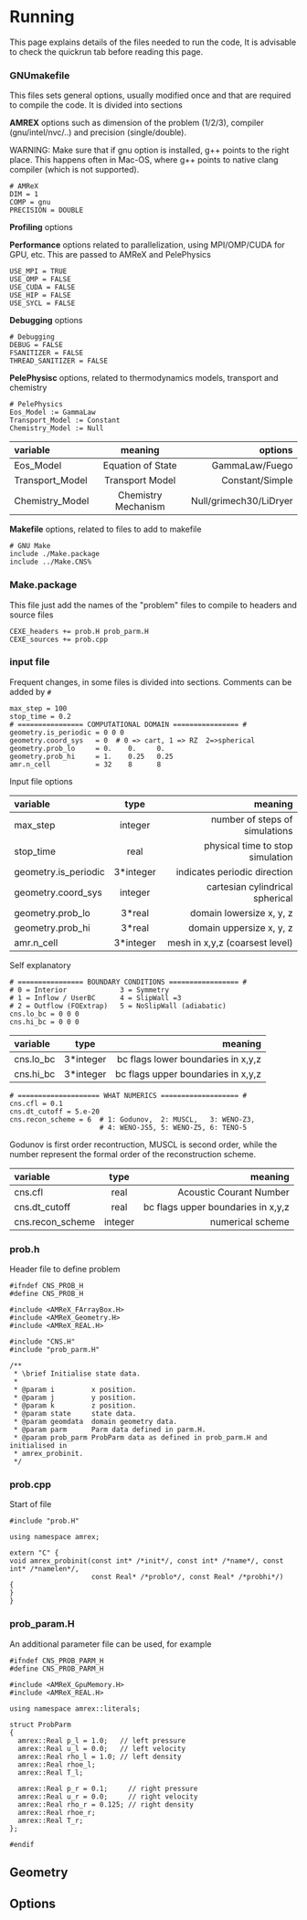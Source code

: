 # Running

This page explains details of the files needed to run the code, 
It is advisable to check the quickrun tab before reading this page.


### GNUmakefile 

This files sets general options, usually modified once and that are required to compile the code.
It is divided into sections

**AMREX** options
such as dimension of the problem (1/2/3), compiler (gnu/intel/nvc/..) and precision (single/double).

WARNING: Make sure that if gnu option is installed, g++ points to the right place. 
This happens often in Mac-OS, where g++ points to native clang compiler (which is not supported).


```
# AMReX
DIM = 1
COMP = gnu
PRECISION = DOUBLE
```

**Profiling** options


**Performance** options related to parallelization, using MPI/OMP/CUDA for GPU, etc.
This are passed to AMReX and PelePhysics

```
USE_MPI = TRUE
USE_OMP = FALSE
USE_CUDA = FALSE
USE_HIP = FALSE
USE_SYCL = FALSE
```

**Debugging** options

```
# Debugging
DEBUG = FALSE
FSANITIZER = FALSE
THREAD_SANITIZER = FALSE
```

**PelePhysisc** options, related to thermodynamics models, transport and chemistry

```
# PelePhysics
Eos_Model := GammaLaw
Transport_Model := Constant
Chemistry_Model := Null
```

variable |  meaning  | options
:----------- |:-------------:| -----------:
Eos_Model       | Equation of State        | GammaLaw/Fuego
Transport_Model     | Transport Model        | Constant/Simple
Chemistry_Model        | Chemistry Mechanism    | Null/grimech30/LiDryer



**Makefile** options, related to files to add to makefile

```
# GNU Make
include ./Make.package
include ../Make.CNS%
```

### Make.package

This file just add the names of the "problem" files to compile to headers and source files

```
CEXE_headers += prob.H prob_parm.H
CEXE_sources += prob.cpp
```


### input file

Frequent changes, in some files is divided into sections.
Comments can be added by `#`


```
max_step = 100
stop_time = 0.2
# ================ COMPUTATIONAL DOMAIN ================ #
geometry.is_periodic = 0 0 0
geometry.coord_sys   = 0  # 0 => cart, 1 => RZ  2=>spherical
geometry.prob_lo     = 0.    0.     0.
geometry.prob_hi     = 1.    0.25   0.25
amr.n_cell           = 32    8      8
```

Input file options

variable | type | meaning
:----------- |:-------------:| -----------:
max_step       | integer        | number of steps of simulations
stop_time       | real        | physical time to stop simulation
geometry.is_periodic        | 3*integer       | indicates periodic direction 
geometry.coord_sys  | integer |   cartesian cylindrical spherical
geometry.prob_lo   |  3*real    | domain lowersize x, y, z
geometry.prob_hi   |  3*real    | domain uppersize x, y, z
amr.n_cell         |  3*integer |   mesh in x,y,z (coarsest level) 

Self explanatory

```
# ================ BOUNDARY CONDITIONS ================= #
# 0 = Interior             3 = Symmetry
# 1 = Inflow / UserBC      4 = SlipWall =3
# 2 = Outflow (FOExtrap)   5 = NoSlipWall (adiabatic)
cns.lo_bc = 0 0 0
cns.hi_bc = 0 0 0
```

variable | type | meaning
:----------- |:-------------:| -----------:
cns.lo_bc       | 3*integer        | bc flags lower boundaries in x,y,z
cns.hi_bc       | 3*integer        | bc flags upper boundaries in x,y,z


```
# ==================== WHAT NUMERICS =================== #
cns.cfl = 0.1
cns.dt_cutoff = 5.e-20
cns.recon_scheme = 6  # 1: Godunov,  2: MUSCL,   3: WENO-Z3, 
                      # 4: WENO-JS5, 5: WENO-Z5, 6: TENO-5
```
Godunov is first order recontruction, MUSCL is second order, while the
number represent the formal order of the reconstruction scheme.


variable | type | meaning
:----------- |:-------------:| -----------:
cns.cfl       | real        | Acoustic Courant Number 
cns.dt_cutoff      | real        | bc flags upper boundaries in x,y,z
cns.recon_scheme   |  integer   | numerical scheme 
 


### prob.h

Header file to define problem

```
#ifndef CNS_PROB_H
#define CNS_PROB_H

#include <AMReX_FArrayBox.H>
#include <AMReX_Geometry.H>
#include <AMReX_REAL.H>

#include "CNS.H"
#include "prob_parm.H"

/**
 * \brief Initialise state data.
 *
 * @param i         x position.
 * @param j         y position.
 * @param k         z position.
 * @param state     state data.
 * @param geomdata  domain geometry data.
 * @param parm      Parm data defined in parm.H.
 * @param prob_parm ProbParm data as defined in prob_parm.H and initialised in
 * amrex_probinit.
 */
```

### prob.cpp


Start of file

```
#include "prob.H"

using namespace amrex;

extern "C" {
void amrex_probinit(const int* /*init*/, const int* /*name*/, const int* /*namelen*/,
                    const Real* /*problo*/, const Real* /*probhi*/)
{
}
}
```

### prob_param.H

An additional parameter file can be used, for example


```
#ifndef CNS_PROB_PARM_H
#define CNS_PROB_PARM_H

#include <AMReX_GpuMemory.H>
#include <AMReX_REAL.H>

using namespace amrex::literals;

struct ProbParm
{
  amrex::Real p_l = 1.0;   // left pressure
  amrex::Real u_l = 0.0;   // left velocity
  amrex::Real rho_l = 1.0; // left density
  amrex::Real rhoe_l;
  amrex::Real T_l;

  amrex::Real p_r = 0.1;     // right pressure
  amrex::Real u_r = 0.0;     // right velocity
  amrex::Real rho_r = 0.125; // right density
  amrex::Real rhoe_r;
  amrex::Real T_r;
};

#endif
```

## Geometry

## Options




